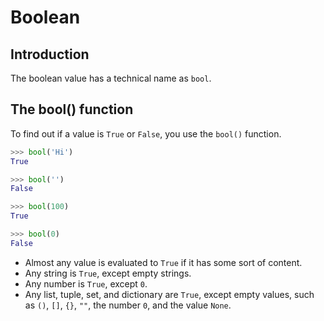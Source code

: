 # Boolean

## Introduction

The boolean value has a technical name as `bool`.


## The bool() function

To find out if a value is `True` or `False`, you use the `bool()` function.

```py
>>> bool('Hi')
True

>>> bool('')
False

>>> bool(100)
True

>>> bool(0)
False
```

- Almost any value is evaluated to `True` if it has some sort of content.
- Any string is `True`, except empty strings.
- Any number is `True`, except `0`.
- Any list, tuple, set, and dictionary are `True`, except empty values, such as `()`, `[]`, `{}`, `""`, the number `0`, and the value `None`.
